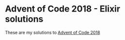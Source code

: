 # Advent of Code 2018 - Elixir solutions

These are my solutions to [Advent of Code 2018](https://adventofcode.com/2018)

